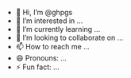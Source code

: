 - 👋 Hi, I’m @ghpgs
- 👀 I’m interested in ...
- 🌱 I’m currently learning ...
- 💞️ I’m looking to collaborate on ...
- 📫 How to reach me ...
- 😄 Pronouns: ...
- ⚡ Fun fact: ...

<!---
ghpgs/ghpgs is a ✨ special ✨ repository because its `README.md` (this file) appears on your GitHub profile.
You can click the Preview link to take a look at your changes.
--->
